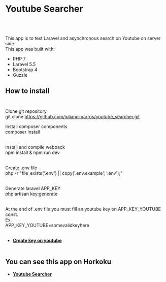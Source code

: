 # <h1>Youtube Searcher</h1><br><br>

This app is to test Laravel and asynchronous search on Youtube on server side<br>
This app was built with:
- PHP 7<br> 
- Laravel 5.5<br>
- Bootstrap 4<br>
- Guzzle<br>

## How to install<br><br>

Clone git repository<br>
git clone https://github.com/juliano-barros/youtube_searcher.git

Install composer components<br>
composer install<br><br>

Install and compile webpack<br>
npm install & npm run dev<br><br>

Create .env file<br>
php -r "file_exists('.env') || copy('.env.example', '.env');"<br><br>

Generate laravel APP_KEY<br>
php artisan key:generate<br><br>

At the end of .env file you must fill an youtube key on APP_KEY_YOUTUBE const.<br>
Ex.<br>
APP_KEY_YOUTUBE=somevalidkeyhere<br><br>

- **[Create key on youtube](https://developers.google.com/youtube/registering_an_application)**
<br><br>

## You can see this app on Horkoku<br>
- **[Youtube Searcher](https://newyoutubesearcher.herokuapp.com/)**
<br><br>




